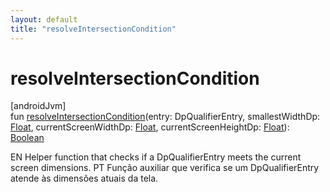 ```yaml
---
layout: default
title: "resolveIntersectionCondition"
---
```


# resolveIntersectionCondition

[androidJvm]\
fun [resolveIntersectionCondition](resolve-intersection-condition.md)(entry: DpQualifierEntry, smallestWidthDp: [Float](https://kotlinlang.org/api/core/kotlin-stdlib/kotlin/-float/index.html), currentScreenWidthDp: [Float](https://kotlinlang.org/api/core/kotlin-stdlib/kotlin/-float/index.html), currentScreenHeightDp: [Float](https://kotlinlang.org/api/core/kotlin-stdlib/kotlin/-float/index.html)): [Boolean](https://kotlinlang.org/api/core/kotlin-stdlib/kotlin/-boolean/index.html)

EN Helper function that checks if a DpQualifierEntry meets the current screen dimensions. PT Função auxiliar que verifica se um DpQualifierEntry atende às dimensões atuais da tela.